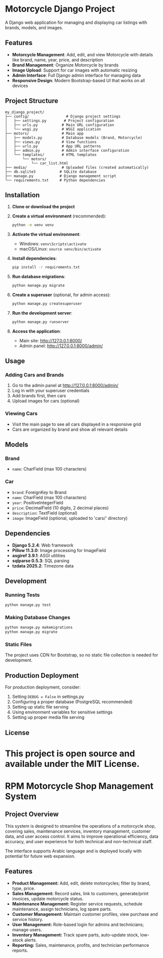
# Motorcycle Django Project

A Django web application for managing and displaying car listings with brands, models, and images.

## Features

- **Motorcycle Management**: Add, edit, and view Motorcycle with details like brand, name, year, price, and description
- **Brand Management**: Organize Motorcycle by brands
- **Image Upload**: Support for car images with automatic resizing
- **Admin Interface**: Full Django admin interface for managing data
- **Responsive Design**: Modern Bootstrap-based UI that works on all devices

## Project Structure

```
my_django_project/
├── config/                 # Django project settings
│   ├── settings.py        # Project configuration
│   ├── urls.py           # Main URL configuration
│   └── wsgi.py           # WSGI application
├── motors/               # Main app
│   ├── models.py         # Database models (Brand, Motorcycle)
│   ├── views.py          # View functions
│   ├── urls.py           # App URL patterns
│   ├── admin.py          # Admin interface configuration
│   └── templates/        # HTML templates
│       └── motors/
│           └── car_list.html
├── media/                # Uploaded files (created automatically)
├── db.sqlite3           # SQLite database
├── manage.py            # Django management script
└── requirements.txt     # Python dependencies
```

## Installation

1. **Clone or download the project**

2. **Create a virtual environment** (recommended):
   ```bash
   python -m venv venv
   ```

3. **Activate the virtual environment**:
   - Windows: `venv\Scripts\activate`
   - macOS/Linux: `source venv/bin/activate`

4. **Install dependencies**:
   ```bash
   pip install -r requirements.txt
   ```

5. **Run database migrations**:
   ```bash
   python manage.py migrate
   ```

6. **Create a superuser** (optional, for admin access):
   ```bash
   python manage.py createsuperuser
   ```

7. **Run the development server**:
   ```bash
   python manage.py runserver
   ```

8. **Access the application**:
   - Main site: http://127.0.0.1:8000/
   - Admin panel: http://127.0.0.1:8000/admin/

## Usage

### Adding Cars and Brands

1. Go to the admin panel at http://127.0.0.1:8000/admin/
2. Log in with your superuser credentials
3. Add brands first, then cars
4. Upload images for cars (optional)

### Viewing Cars

- Visit the main page to see all cars displayed in a responsive grid
- Cars are organized by brand and show all relevant details

## Models

### Brand
- `name`: CharField (max 100 characters)

### Car
- `brand`: ForeignKey to Brand
- `name`: CharField (max 100 characters)
- `year`: PositiveIntegerField
- `price`: DecimalField (10 digits, 2 decimal places)
- `description`: TextField (optional)
- `image`: ImageField (optional, uploaded to 'cars/' directory)

## Dependencies

- **Django 5.2.4**: Web framework
- **Pillow 11.3.0**: Image processing for ImageField
- **asgiref 3.9.1**: ASGI utilities
- **sqlparse 0.5.3**: SQL parsing
- **tzdata 2025.2**: Timezone data

## Development

### Running Tests
```bash
python manage.py test
```

### Making Database Changes
```bash
python manage.py makemigrations
python manage.py migrate
```

### Static Files
The project uses CDN for Bootstrap, so no static file collection is needed for development.

## Production Deployment

For production deployment, consider:

1. Setting `DEBUG = False` in settings.py
2. Configuring a proper database (PostgreSQL recommended)
3. Setting up static file serving
4. Using environment variables for sensitive settings
5. Setting up proper media file serving

## License

This project is open source and available under the MIT License. 
=======
# RPM Motorcycle Shop Management System

## Project Overview

This system is designed to streamline the operations of a motorcycle shop, covering sales, maintenance services, inventory management, customer data, and user access control. It aims to improve operational efficiency, data accuracy, and user experience for both technical and non-technical staff.

The interface supports Arabic language and is deployed locally with potential for future web expansion.

## Features

- **Product Management:** Add, edit, delete motorcycles; filter by brand, type, price.
- **Sales Management:** Record sales, link to customers, generate/print invoices, update motorcycle status.
- **Maintenance Management:** Register service requests, schedule maintenance, assign technicians, log spare parts.
- **Customer Management:** Maintain customer profiles, view purchase and service history.
- **User Management:** Role-based login for admins and technicians; manage users.
- **Inventory Management:** Track spare parts, auto-update stock, low-stock alerts.
- **Reporting:** Sales, maintenance, profits, and technician performance reports.
